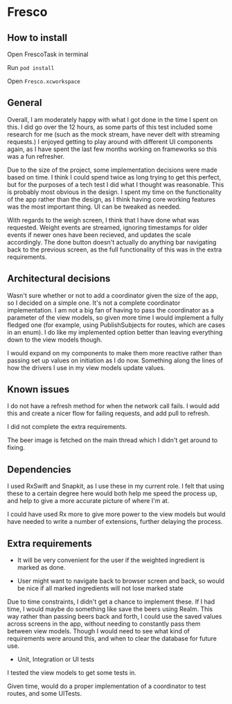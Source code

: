 # Fresco

## How to install

Open FrescoTask in terminal

Run `pod install`

Open `Fresco.xcworkspace`

## General

Overall, I am moderately happy with what I got done in the time I spent on this. I did go over the 12 hours, as some parts of this test included some research for me (such as the mock stream, have never delt with streaming requests.) I enjoyed getting to play around with different UI components again, as I have spent the last few months working on frameworks so this was a fun refresher. 

Due to the size of the project, some implementation decisions were made based on time. I think I could spend twice as long trying to get this perfect, but for the purposes of a tech test I did what I thought was reasonable. This is probably most obvious in the design. I spent my time on the functionality of the app rather than the design, as I think having core working features was the most important thing. UI can be tweaked as needed. 

With regards to the weigh screen, I think that I have done what was requested. Weight events are streamed, ignoring timestamps for older events if newer ones have been recieved, and updates the scale accordingly. The done button doesn't actually do anything bar navigating back to the previous screen, as the full functionality of this was in the extra requirements. 

## Architectural decisions

Wasn't sure whether or not to add a coordinator given the size of the app, so I decided on a simple one. It's not a complete coordinator implementation. I am not a big fan of having to pass the coordinator as a parameter of the view models, so given more time I would implement a fully fledged one (for example, using PublishSubjects for routes, which are cases in an enum). I do like my implemented option better than leaving everything down to the view models though. 

I would expand on my components to make them more reactive rather than passing set up values on initiation as I do now. Something along the lines of how the drivers I use in my view models update values.

## Known issues

I do not have a refresh method for when the network call fails. I would add this and create a nicer flow for failing requests, and add pull to refresh. 

I did not complete the extra requirements. 

The beer image is fetched on the main thread which I didn't get around to fixing. 

## Dependencies

I used RxSwift and Snapkit, as I use these in my current role. I felt that using these to a certain degree here would both help me speed the process up, and help to give a more accurate picture of where I'm at.

I could have used Rx more to give more power to the view models but would have needed to write a number of extensions, further delaying the process. 

## Extra requirements 

* It will be very convenient for the user if the weighted ingredient is marked as done.

* User might want to navigate back to browser screen and back, so would be nice if all marked ingredients will not lose marked state

Due to time constraints, I didn't get a chance to implement these. If I had time, I would maybe do something like save the beers using Realm. This way rather than passing beers back and forth, I could use the saved values across screens in the app, without needing to constantly pass them between view models. Though I would need to see what kind of requirements were around this, and when to clear the database for future use. 

* Unit, Integration or UI tests

I tested the view models to get some tests in.

Given time, would do a proper implementation of a coordinator to test routes, and some UITests. 
